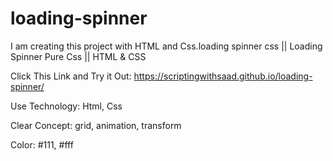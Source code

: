 # loading-spinner
I am creating this project with HTML and Css.loading spinner css || Loading Spinner Pure Css || HTML &amp; CSS


Click This Link and Try it Out: https://scriptingwithsaad.github.io/loading-spinner/

Use Technology: 
Html, Css

Clear Concept: 
grid, animation, transform

Color: 
#111, 
#fff
